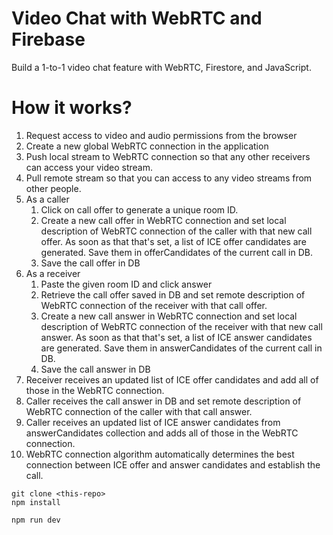# Video Chat with WebRTC and Firebase

Build a 1-to-1 video chat feature with WebRTC, Firestore, and JavaScript. 

# How it works?
1. Request access to video and audio permissions from the browser
2. Create a new global WebRTC connection in the application
3. Push local stream to WebRTC connection so that any other receivers can access your video stream.
4. Pull remote stream 
so that you can access to any video streams from other people.
5. As a caller 
   1. Click on call offer to generate a unique room ID. 
   2. Create a new call offer in WebRTC connection and set local description of WebRTC connection of the caller with that new call offer. 
As soon as that that's set, a list of ICE offer candidates are generated. Save them in offerCandidates of the current call in DB.
   3. Save the call offer in DB
6. As a receiver
   1. Paste the given room ID and click answer
   2. Retrieve the call offer saved in DB and set remote description of WebRTC connection of the receiver with that call offer.
   3. Create a new call answer in WebRTC connection and set local description of WebRTC connection of the receiver with that new call answer.
As soon as that that's set, a list of ICE answer candidates are generated. Save them in answerCandidates of the current call in DB.
   4. Save the call answer in DB
7. Receiver receives an updated list of ICE offer candidates and add all of those in the WebRTC connection.
8. Caller receives the call answer in DB and set remote description of WebRTC connection of the caller with that call answer.
9. Caller receives an updated list of ICE answer candidates from answerCandidates collection and adds all of those in the WebRTC connection.
10. WebRTC connection algorithm automatically determines the best connection between ICE offer and answer candidates and establish the call.


```
git clone <this-repo>
npm install

npm run dev
```

